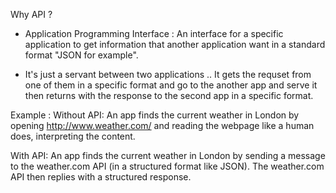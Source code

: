 Why API ?

- Application Programming Interface : An interface for a specific application to get information that another application want in a standard format "JSON for example".

- It's just a servant between two applications .. It gets the requset from one of them in a specific format and go to the another app and serve it then returns with the response to the second app in a specific format.

Example :
Without API:
An app finds the current weather in London by opening http://www.weather.com/ and reading the webpage like a human does, interpreting the content.

With API:
An app finds the current weather in London by sending a message to the weather.com API (in a structured format like JSON). The weather.com API then replies with a structured response.